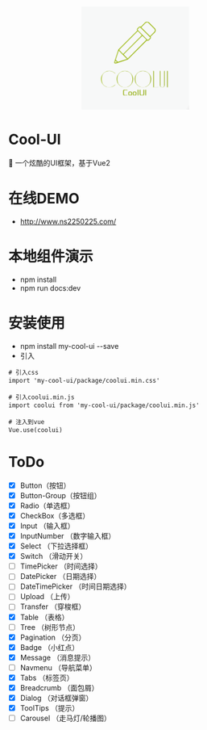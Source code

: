 <div align=center><a href="https://github.com/ns2250225/cool-ui" target="blank"><img src="https://github.com/ns2250225/cool-ui/blob/master/docs/.vuepress/public/logo.png?raw=true"/></a></div> 

# Cool-UI
🎨  一个炫酷的UI框架，基于Vue2

# 在线DEMO
- http://www.ns2250225.com/

# 本地组件演示
- npm install
- npm run docs:dev

# 安装使用
- npm install my-cool-ui --save
- 引入
```
# 引入css
import 'my-cool-ui/package/coolui.min.css'  

# 引入coolui.min.js
import coolui from 'my-cool-ui/package/coolui.min.js'  

# 注入到vue
Vue.use(coolui)
```

# ToDo
- [x] Button（按钮）
- [x] Button-Group（按钮组）
- [x] Radio（单选框）
- [x] CheckBox（多选框）
- [x] Input （输入框）
- [x] InputNumber （数字输入框）
- [x] Select （下拉选择框）
- [x] Switch （滑动开关）
- [ ] TimePicker （时间选择）
- [ ] DatePicker  （日期选择）
- [ ] DateTimePicker （时间日期选择）
- [ ] Upload （上传）
- [ ] Transfer （穿梭框）
- [x] Table （表格）
- [ ] Tree （树形节点）
- [x] Pagination （分页）
- [x] Badge （小红点）
- [x] Message （消息提示）
- [ ] Navmenu  （导航菜单）
- [x] Tabs  （标签页）
- [x] Breadcrumb （面包屑）
- [x] Dialog （对话框弹窗）
- [x] ToolTips （提示）
- [ ] Carousel  （走马灯/轮播图）
